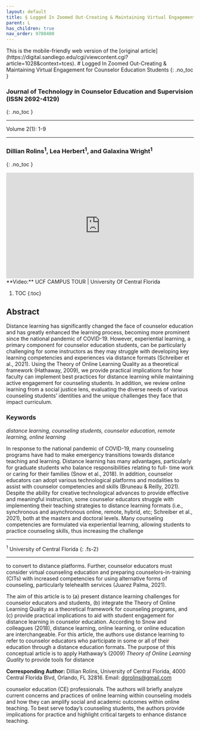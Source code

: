 ```yaml
---
layout: default
title: § Logged In Zoomed Out-Creating & Maintaining Virtual Engagement for Counselor Education Students 
parent: L
has_children: true
nav_order: 9780400
---
```

<style>
.dont-break-out {
  /* These are technically the same, but use both */
  overflow-wrap: break-word;
  word-wrap: break-word;

     -ms-word-break: break-all;
  /* This is the dangerous one in WebKit, as it breaks things wherever */
  word-break: break-all;
  /* Instead use this non-standard one: */
  word-break: break-word;
}

.youtube-container {
    position: relative;
    width: 100%;
    height: 0;
    padding-bottom: 56.25%;
}
.youtube-video {
    position: absolute;
    top: 0;
    left: 0;
    width: 100%;
    height: 100%;
}

</style>

<div class="dont-break-out" markdown="1">
This is the mobile-friendly web version of the [original article](https://digital.sandiego.edu/cgi/viewcontent.cgi?article=1028&context=tces).
# Logged In Zoomed Out-Creating & Maintaining Virtual Engagement for Counselor Education Students 
{: .no_toc }

### Journal of Technology in Counselor Education and Supervision (ISSN 2692-4129) 
{: .no_toc }

***

Volume 2(1): 1-9

***


### Dillian Rolins<sup>1</sup>, Lea Herbert<sup>1</sup>, and Galaxina Wright<sup>1</sup>
{: .no_toc }

<div class="youtube-container">
<iframe width="100%" src="https://www.youtube.com/embed/o10I3YxOsVo" title="YouTube video player" frameborder="0" allow="accelerometer; autoplay; clipboard-write; encrypted-media; gyroscope; picture-in-picture" allowfullscreen class="youtube-video"></iframe>
</div>
**Video:** UCF CAMPUS TOUR | University Of Central Florida 


1. TOC
{:toc}

## Abstract
Distance learning has significantly changed the face of counselor education and has greatly enhanced the learning process, becoming more prominent since the national pandemic of COVID-19. However, experiential learning, a primary component for counselor education students, can be particularly challenging for some instructors as they may struggle with developing key learning competencies and experiences via distance formats (Schreiber et al., 2021). Using the Theory of Online Learning Quality as a theoretical framework (Hathaway, 2009), we provide practical implications for how faculty can implement best practices for distance learning while maintaining active engagement for counseling students. In addition, we review online learning from a social justice lens, evaluating the diverse needs of various counseling students’ identities and the unique challenges they face that impact curriculum.

### Keywords
*distance learning, counseling students, counselor education, remote learning, online learning*

In response to the national pandemic of COVID-19, many counseling programs have had to make emergency transitions towards distance teaching and learning. Distance learning has many advantages, particularly for graduate students who balance responsibilities relating to full- time work or caring for their families (Snow et al., 2018). In addition, counselor educators can adopt various technological platforms and modalities to assist with counselor competencies and skills (Bruneau & Reilly, 2021). Despite the ability for creative technological advances to provide effective and meaningful instruction, some counselor educators struggle with implementing their teaching strategies to distance learning formats (i.e., synchronous and asynchronous online, remote, hybrid, etc; Schreiber et al., 2021), both at the masters and doctoral levels. Many counseling competencies are formulated via experiential learning, allowing students to practice counseling skills, thus increasing the challenge

***
<sup>1</sup> University of Central Florida
{: .fs-2}
***

to convert to distance platforms. Further, counselor educators must consider virtual counseling education and preparing counselors-in-training (CITs) with increased competencies for using alternative forms of counseling, particularly telehealth services (Juarez Palma, 2021).

The aim of this article is to (a) present distance learning challenges for counselor educators and students, (b) integrate the Theory of Online Learning Quality as a theoretical framework for counseling programs, and (c) provide practical implications to aid with student engagement for distance learning in counselor education. According to Snow and colleagues (2018), distance learning, online learning, or online education are interchangeable. For this article, the authors use distance learning to refer to counselor educators who participate in some or all of their education through a distance education formats. The purpose of this conceptual article is to apply Hathaway’s (2009) *Theory of Online Learning Quality* to provide tools for distance

**Corresponding Author:** Dillian Rolins, University of Central Florida, 4000 Central Florida Blvd, Orlando, FL 32816. Email: dgrolins@gmail.com

counselor education (CE) professionals. The authors will briefly analyze current concerns and practices of online learning within counseling models and how they can amplify social and academic outcomes within online teaching. To best serve today’s counseling students, the authors provide implications for practice and highlight critical targets to enhance distance teaching.

</div>
